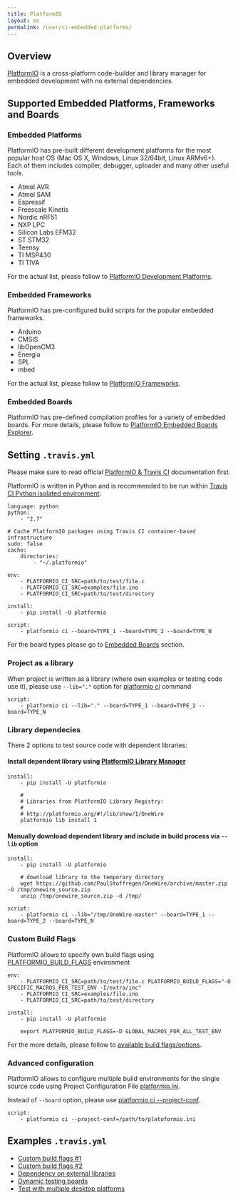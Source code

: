 ```yaml
---
title: PlatformIO
layout: en
permalink: /user/ci-embedded-platforms/
---
```


<div id="toc"></div>

## Overview

[PlatformIO](http://platformio.org/) is a cross-platform code-builder and library manager for embedded development with no external dependencies.

## Supported Embedded Platforms, Frameworks and Boards

### Embedded Platforms

PlatformIO has pre-built different development platforms for the most popular
host OS (Mac OS X, Windows, Linux 32/64bit, Linux ARMv6+). Each of them
includes compiler, debugger, uploader and many other useful tools.

<ul class="list-language">
  <li>Atmel AVR</li>
  <li>Atmel SAM</li>
  <li>Espressif</li>
  <li>Freescale Kinetis</li>
  <li>Nordic nRF51</li>
  <li>NXP LPC</li>
  <li>Silicon Labs EFM32</li>
  <li>ST STM32</li>
  <li>Teensy</li>
  <li>TI MSP430</li>
  <li>TI TIVA</li>
</ul>

For the actual list, please follow to
[PlatformIO Development Platforms](http://platformio.org/#!/platforms).

### Embedded Frameworks

PlatformIO has pre-configured build scripts for the popular embedded frameworks.

<ul class="list-language">
  <li>Arduino</li>
  <li>CMSIS</li>
  <li>libOpenCM3</li>
  <li>Energia</li>
  <li>SPL</li>
  <li>mbed</li>
</ul>

For the actual list, please follow to
[PlatformIO Frameworks](http://platformio.org/#!/frameworks).

### Embedded Boards

PlatformIO has pre-defined compilation profiles for a variety of embedded
boards. For more details, please follow to
[PlatformIO Embedded Boards Explorer](http://platformio.org/#!/boards).

## Setting `.travis.yml`

Please make sure to read official
[PlatformIO & Travis CI](http://docs.platformio.org/en/latest/ci/travis.html) documentation first.

PlatformIO is written in Python and is recommended to be run within [Travis CI
Python isolated environment](/user/languages/python/#Travis-CI-Uses-Isolated-virtualenvs):

```
language: python
python:
    - "2.7"

# Cache PlatformIO packages using Travis CI container-based infrastructure
sudo: false
cache:
    directories:
        - "~/.platformio"

env:
    - PLATFORMIO_CI_SRC=path/to/test/file.c
    - PLATFORMIO_CI_SRC=examples/file.ino
    - PLATFORMIO_CI_SRC=path/to/test/directory

install:
    - pip install -U platformio

script:
    - platformio ci --board=TYPE_1 --board=TYPE_2 --board=TYPE_N

```

For the board types please go to [Embedded Boards](#Embedded-Boards) section.

### Project as a library

When project is written as a library (where own examples or testing code use
it), please use `--lib="."` option for [platformio ci](http://docs.platformio.org/en/latest/userguide/cmd_ci.html#cmdoption-platformio-ci-l) command

```
script:
    - platformio ci --lib="." --board=TYPE_1 --board=TYPE_2 --board=TYPE_N
```

### Library dependecies

There 2 options to test source code with dependent libraries:

#### Install dependent library using [PlatformIO Library Manager](http://platformio.org/#!/lib)

```
install:
    - pip install -U platformio

    #
    # Libraries from PlatformIO Library Registry:
    #
    # http://platformio.org/#!/lib/show/1/OneWire
    platformio lib install 1
```

#### Manually download dependent library and include in build process via `--lib` option

```
install:
    - pip install -U platformio

    # download library to the temporary directory
    wget https://github.com/PaulStoffregen/OneWire/archive/master.zip -O /tmp/onewire_source.zip
    unzip /tmp/onewire_source.zip -d /tmp/

script:
    - platformio ci --lib="/tmp/OneWire-master" --board=TYPE_1 --board=TYPE_2 --board=TYPE_N
```

### Custom Build Flags

PlatformIO allows to specify own build flags using
[PLATFORMIO_BUILD_FLAGS](http://docs.platformio.org/en/latest/envvars.html#envvar-PLATFORMIO_BUILD_FLAGS) environment

```
env:
    - PLATFORMIO_CI_SRC=path/to/test/file.c PLATFORMIO_BUILD_FLAGS="-D SPECIFIC_MACROS_PER_TEST_ENV -I/extra/inc"
    - PLATFORMIO_CI_SRC=examples/file.ino
    - PLATFORMIO_CI_SRC=path/to/test/directory

install:
    - pip install -U platformio

    export PLATFORMIO_BUILD_FLAGS=-D GLOBAL_MACROS_FOR_ALL_TEST_ENV

```

For the more details, please follow to [available build flags/options](http://docs.platformio.org/en/latest/projectconf.html#build-flags).


### Advanced configuration

PlatformIO allows to configure multiple build environments for the single
source code using Project Configuration File [platformio.ini](http://docs.platformio.org/en/latest/projectconf.html).

Instead of `--board` option, please use [platformio ci --project-conf](http://docs.platformio.org/en/latest/userguide/cmd_ci.html#cmdoption-platformio-ci--project-conf).

```
script:
    - platformio ci --project-conf=/path/to/platoformio.ini
```

## Examples `.travis.yml`

- [Custom build flags #1](https://github.com/felis/USB_Host_Shield_2.0/blob/master/.travis.yml)
- [Custom build flags #2](https://github.com/z3t0/Arduino-IRremote/blob/master/.travis.yml)
- [Dependency on external libraries](https://github.com/jcw/ethercard/blob/master/.travis.yml)
- [Dynamic testing boards](https://github.com/valeros/Time/blob/master/.travis.yml)
- [Test with multiple desktop platforms](https://github.com/smartanthill/smartanthill-commstack-server/blob/develop/.travis.yml)
